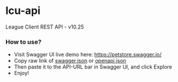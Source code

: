 # lcu-api
League Client REST API - v10.25

### How to use?
- Visit Swagger UI live demo here: https://petstore.swagger.io/
- Copy raw link of [swagger.json](https://github.com/nomi-san/lcu-api/raw/main/swagger.json) or [openapi.json](https://github.com/nomi-san/lcu-api/raw/main/openapi.json)
- Then paste it to the API-URL bar in Swagger UI, and click Explore
- Enjoy!
